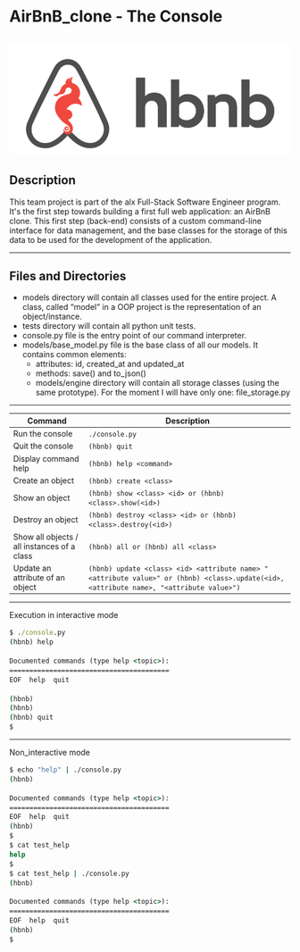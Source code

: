 # AirBnB_clone - The Console

![alt](img/hbnb.png)
---
## Description

This team project is part of the alx Full-Stack Software Engineer program. It's the first step towards building a first full web application: an AirBnB clone. This first step (back-end) consists of a custom command-line interface for data management, and the base classes for the storage of this data to be used for the development of the application.

---
## Files and Directories

* models directory will contain all classes used for the entire project. A class, called “model” in a OOP project is the representation of an object/instance.
* tests directory will contain all python unit tests.
* console.py file is the entry point of our command interpreter.
* models/base_model.py file is the base class of all our models. It contains common elements:
    * attributes: id, created_at and updated_at
    * methods: save() and to_json()
    * models/engine directory will contain all storage classes (using the same prototype). For the moment I will have only one: file_storage.py
---
|Command | Description |
|--------|-------------|
|Run the console|`./console.py` |
|Quit the console| `(hbnb) quit` |
|Display command help| `(hbnb) help <command>` |
|Create an object |	`(hbnb) create <class>`|
|Show an object | `(hbnb) show <class> <id> or (hbnb) <class>.show(<id>)` |
|Destroy an object | `(hbnb) destroy <class> <id> or (hbnb) <class>.destroy(<id>)` |
|Show all objects / all instances of a class | `(hbnb) all or (hbnb) all <class>` |
|Update an attribute of an object | `(hbnb) update <class> <id> <attribute name> "<attribute value>" or (hbnb) <class>.update(<id>, <attribute name>, "<attribute value>")`|
---
Execution in interactive mode 
``` cmd
$ ./console.py
(hbnb) help

Documented commands (type help <topic>):
========================================
EOF  help  quit

(hbnb) 
(hbnb) 
(hbnb) quit
$
```
---
Non_interactive mode

``` cmd 
$ echo "help" | ./console.py
(hbnb)

Documented commands (type help <topic>):
========================================
EOF  help  quit
(hbnb) 
$
$ cat test_help
help
$
$ cat test_help | ./console.py
(hbnb)

Documented commands (type help <topic>):
========================================
EOF  help  quit
(hbnb) 
$ 

